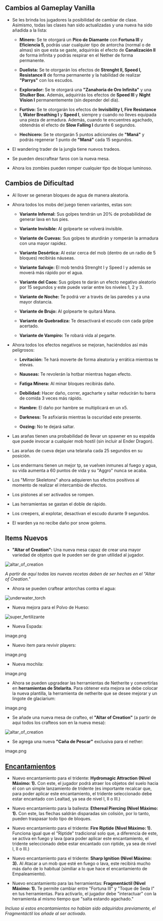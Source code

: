 ## Cambios al Gameplay Vanilla

- Se les brinda los jugadores la posibilidad de cambiar de clase. Asimismo, todas las clases han sido actualizadas y una nueva ha sido añadida a la lista:

  - __Minero:__ Se te otorgará un __Pico de Diamante__ con __Fortuna III__ y __Eficiencia 5,__ podrás usar cualquier tipo de antorcha (normal o de almas) sin que esta se gaste, adquirirás el efecto de __Canalización II__ de forma infinita y podrás respirar en el Nether de forma permanente.

  - __Duelista:__ Se te otorgarán los efectos de __Strenght II, Speed I, Resistance II__ de forma permanente y la habilidad de realizar __"Parrys"__ con los escudos.

  - __Explorador:__ Se te otorgará una __"Zanahoria de Oro Infinita"__ y una __Shulker Box.__ Además, adquirirás los efectos de __Speed III__ y __Night Vision I__ permanentemente (sin depender del día).

  - __Furtivo:__ Se te otorgarán los efectos de __Invisibility I, Fire Resistance I, Water Breathing I__ y __Speed I__, siempre y cuando no lleves equipada una pieza de armadura. Además, cuando te encuentres agachado, obtendrás el efecto de __Slow Falling I__ durante 6 segundos.

  - __Hechicero:__ Se te otorgarán 5 puntos adicionales de __"Maná"__ y podrás regenerar 1 punto de __"Maná"__ cada 15 segundos.

- El wandering trader de la jungla tiene nuevos tradeos.

- Se pueden descraftear faros con la nueva mesa.

- Ahora los zombies pueden romper cualquier tipo de bloque luminoso.

## Cambios de Dificultad

- Al llover se generan bloques de agua de manera aleatoria.

- Ahora todos los mobs del juego tienen variantes, estas son:

  - __Variante Infernal:__ Sus golpes tendrán un 20% de probabilidad de generar lava en tus pies.

  - __Variante Invisible:__ Al golpearte se volverá invisible.

  - __Variante de Cuevas:__ Sus golpes te aturdirán y romperán la armadura con una mayor rapidez.

  - __Variante Desértica:__ Al estar cerca del mob (dentro de un radio de 5 bloques) recibirás náuseas.

  - __Variante Salvaje:__ El mob tendrá Strenght I y Speed I y además se moverá más rápido por el agua.

  - __Variante del Caos:__ Sus golpes te darán un efecto negativo aleatorio por 15 segundos y este puede variar entre los niveles 1, 2 y 3.

  - __Variante de Noche:__ Te podrá ver a través de las paredes y a una mayor distancia.

  - __Variante de Brujo:__ Al golpearte te quitará Mana.

  - __Variante de Quebradiza:__ Te desactivará el escudo con cada golpe acertado.

  - __Variante de Vampiro:__ Te robará vida al pegarte.

- Ahora todos los efectos negativos se mejoran, haciéndolos así más peligrosos:

  - __Levitación:__ Te hará moverte de forma aleatoria y errática mientras te elevas.

  - __Nauseas:__ Te revolerán la hotbar mientras hagan efecto.

  - __Fatiga Minera:__ Al minar bloques recibirás daño.

  - __Debilidad:__ Hacer daño, correr, agacharte y saltar reducirán tu barra de comida 3 veces más rápido.

  - __Hambre:__ El daño por hambre se multiplicará en un x5.

  - __Darkness:__ Te asfixiarás mientras la oscuridad este presente.

  - __Oozing:__ No te dejará saltar.

- Las arañas tienen una probabilidad de llevar un spawner en su espalda que puede invocar a cualquier mob hostil (sin incluir al Ender Dragon).

- Las arañas de cueva dejan una telaraña cada 25 segundos en su posición.

- Los endermans tienen un mejor tp, se vuelven inmunes al fuego y agua, su vida aumenta a 60 puntos de vida y su "Aggro" nunca se acaba.

- Los "Mirror Skeletons" ahora adquieren tus efectos positivos al momento de realizar el intercambio de efectos.

- Los pistones al ser activados se rompen.

- Las herramientas se gastan el doble de rápido.

- Los creepers, al explotar, desactivan el escudo durante 9 segundos.

- El warden ya no recibe daño por snow golems.

## Items Nuevos

- __"Altar of Creation":__ Una nueva mesa capaz de crear una mayor variedad de objetos que le pueden ser de gran utilidad al jugador.

![altar_of_creation](https://github.com/MiguelVeraXd/Valley-Dimensional-Wiki/blob/main/Main/Wiki/assets/crafteo/altar_of_creation.png)

*A partir de aquí todas las nuevas recetas deben de ser hechas en el "Altar of Creation."*

- Ahora se pueden craftear antorchas contra el agua: 

![underwater_torch](https://github.com/MiguelVeraXd/Valley-Dimensional-Wiki/blob/main/Main/Wiki/assets/crafteo/underwater_torch.png)

- Nueva mejora para el Polvo de Hueso: 

![super_fertilizante](https://github.com/MiguelVeraXd/Valley-Dimensional-Wiki/blob/main/Main/Wiki/assets/crafteo/super_fertilizante.png)

- Nueva Espada: 

image.png

- Nuevo item para revivir players: 

image.png

- Nueva mochila: 

image.png

- Ahora se pueden upgradear las herramientas de Netherite y convertirlas en __herramientas de Stelarita.__ Para obtener esta mejora se debe colocar la nueva plantilla, la herramienta de netherite que se desee mejorar y un lingote de glaciarium: 

image.png

- Se añade una nueva mesa de crafteo, el __"Altar of Creation"__ (a partir de aqui todos los crafteos son en la nueva mesa):

![altar_of_creation](https://github.com/MiguelVeraXd/Valley-Dimensional-Wiki/blob/main/Main/Wiki/assets/crafteo/altar_of_creation.png)

- Se agrega una nueva __"Caña de Pescar"__ exclusiva para el nether:

image.png

## [Encantamientos](https://github.com/MiguelVeraXd/Valley-Dimensional-Wiki/blob/main/Main/Wiki/encartamiento.md) 

- Nuevo encantamiento para el tridente: __Hydromagic Attraction (Nivel Máximo: 1).__ Con este, el jugador podrá atraer los objetos del suelo hacia él con un simple lanzamiento de tridente (es importante recalcar que, para poder aplicar este encantamiento, el tridente seleccionado debe estar encantado con Lealtad, ya sea de nivel I, II o III.)

- Nuevo encantamiento para la ballesta: __Ethereal Piercing (Nivel Máximo: 1).__ Con este, las flechas saldrán disparadas sin colisión, por lo tanto, pueden traspasar todo tipo de bloques. 

- Nuevo encantamiento para el tridente: __Fire Riptide (Nivel Máximo: 1).__ Funciona igual que el "Riptide" tradicional solo que, a diferencia de este, se activa en fuego y lava (para poder aplicar este encantamiento, el tridente seleccionado debe estar encantado con riptide, ya sea de nivel I, II o III.)

- Nuevo encantamiento para el tridente: __Sharp Ignition (Nivel Máximo: 3).__ Al Atacar a un mob que esté en fuego o lava, este recibirá mucho más daño de lo habitual (similiar a lo que hace el encantamiento de Empaleamiento).

- Nuevo encantamiento para las herramientas: __Fragmentáctil (Nivel Máximo: 1).__ Te permite cambiar entre "Fortuna III" y "Toque de Seda I" en tus herramientas. Para activarlo, el jugador debe "interactuar" con la herramienta al mismo tiempo que "salta estando agachado."

*Incluso si estos encantamientos no habían sido adquiridos previamente, el Fragmentáctil los añade al ser activado.*


